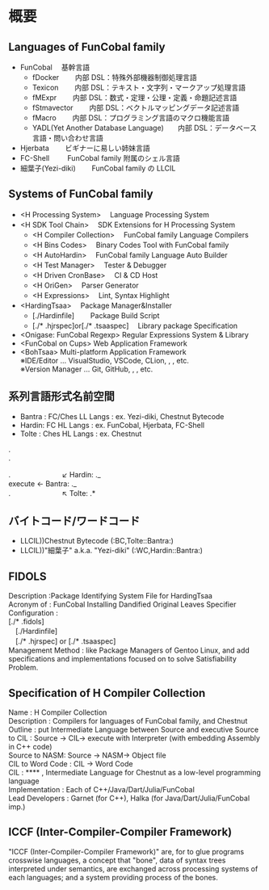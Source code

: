 # 概要

## Languages of FunCobal family

- FunCobal 　基幹言語
  - fDocker 　　内部 DSL：特殊外部機器制御処理言語
  - Texicon 　　内部 DSL：テキスト・文字列・マークアップ処理言語
  - fMExpr 　　内部 DSL：数式・定理・公理・定義・命題記述言語
  - fStmavector 　　内部 DSL：ベクトルマッピングデータ記述言語
  - fMacro 　　内部 DSL：プログラミング言語のマクロ機能言語
  - YADL(Yet Another Database Language)　　内部 DSL：データベース言語・問い合わせ言語
- Hjerbata 　　ビギナーに易しい姉妹言語
- FC-Shell 　　 FunCobal family 附属のシェル言語
- 細葉子(Yezi-diki)　　 FunCobal family の LLCIL

## Systems of FunCobal family

- \<H Processing System>　 Language Processing System
- \<H SDK Tool Chain>　 SDK Extensions for H Processing System
  - \<H Compiler Collection>　 FunCobal family Language Compilers
  - \<H Bins Codes>　 Binary Codes Tool with FunCobal family
  - \<H AutoHardin>　 FunCobal family Language Auto Builder
  - \<H Test Manager>　 Tester & Debugger
  - \<H Driven CronBase>　 CI & CD Host
  - \<H OriGen>　 Parser Generator
  - \<H Expressions>　 Lint, Syntax Highlight
- \<HardingTsaa>　 Package Manager&Installer
  - [./Hardinfile]　　 Package Build Script
  - [./* .hjrspec]or[./* .tsaaspec]　 Library package Specification
- \<Onigase: FunCobal Regexp> Regular Expressions System & Library
- \<FunCobal on Cups> Web Application Framework
- \<BohTsaa> Multi-platform Application Framework  
  ※IDE/Editor ... VisualStudio, VSCode, CLion, , , etc.  
  ※Version Manager ... Git, GitHub, , , etc.

## 系列言語形式名前空間

- Bantra : FC/Ches LL Langs : ex. Yezi-diki, Chestnut Bytecode
- Hardin: FC HL Langs : ex. FunCobal, Hjerbata, FC-Shell
- Tolte : Ches HL Langs : ex. Chestnut

.  
.

.　　　　　　　 ↙ Hardin: ._  
execute ← Bantra: ._  
.　　　　　　　 ↖ Tolte: .\*

## バイトコード/ワードコード

- LLCIL))Chestnut Bytecode (:BC,Tolte::Bantra:)
- LLCIL))"細葉子" a.k.a. "Yezi-diki" (:WC,Hardin::Bantra:)

## FIDOLS

Description :Package Identifying System File for HardingTsaa  
Acronym of : FunCobal Installing Dandified Original Leaves Specifier  
Configuration :  
[./* .fidols]  
　[./Hardinfile]  
　[./* .hjrspec] or [./* .tsaaspec]  
Management Method : like Package Managers of Gentoo Linux, and add specifications and implementations focused on to solve Satisfiability Problem.

## Specification of H Compiler Collection

Name : H Compiler Collection  
Description : Compilers for languages of FunCobal family, and Chestnut  
Outline : put Intermediate Language between Source and executive
Source to CIL : Source → CIL→ execute with Interpreter (with embedding Assembly in C++ code)  
Source to NASM: Source → NASM→ Object file  
CIL to Word Code : CIL → Word Code  
CIL : \*\*\*\* , Intermediate Language for Chestnut as a low-level programming language  
Implementation : Each of C++/Java/Dart/Julia/FunCobal  
Lead Developers : Garnet (for C++), Halka (for Java/Dart/Julia/FunCobal imp.)

## ICCF (Inter-Compiler-Compiler Framework)

"ICCF (Inter-Compiler-Compiler Framework)" are, for to glue programs crosswise languages, a concept that "bone", data of syntax trees interpreted under semantics, are exchanged across processing systems of each languages; and a system providing process of the bones.
